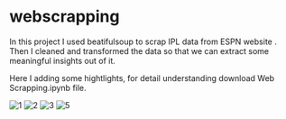 # webscrapping


In this project I used beatifulsoup to scrap IPL data from ESPN website . Then I cleaned and transformed the data so that we can extract some meaningful insights out of it.

Here I adding some hightlights, for detail understanding download Web Scrapping.ipynb file.


![1](https://github.com/ramashish786/webscrapping/assets/55800734/4aace88a-8026-44a8-a3fa-5d391774ecac)
![2](https://github.com/ramashish786/webscrapping/assets/55800734/ab53e982-46b9-47f6-a937-45907b234019)
![3](https://github.com/ramashish786/webscrapping/assets/55800734/17871336-d1ed-4264-a299-4a4f90c48055)
![5](https://github.com/ramashish786/webscrapping/assets/55800734/2a46f84b-97c6-46d0-9c00-193be30e220d)





